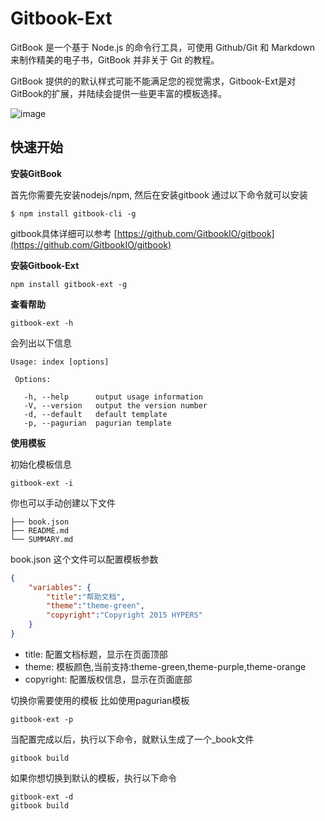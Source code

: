 # Gitbook-Ext
GitBook 是一个基于 Node.js 的命令行工具，可使用 Github/Git 和 Markdown 来制作精美的电子书，GitBook 并非关于 Git 的教程。

GitBook 提供的的默认样式可能不能满足您的视觉需求，Gitbook-Ext是对GitBook的扩展，并陆续会提供一些更丰富的模板选择。

 ![image](https://raw.githubusercontent.com/simonguo/gitbook-ext/master/demo.png)

## 快速开始
**安装GitBook**

首先你需要先安装nodejs/npm, 然后在安装gitbook 通过以下命令就可以安装

```
$ npm install gitbook-cli -g
```

gitbook具体详细可以参考 [https://github.com/GitbookIO/gitbook](https://github.com/GitbookIO/gitbook)


**安装Gitbook-Ext**

```
npm install gitbook-ext -g
```


**查看帮助**

```
gitbook-ext -h
```

会列出以下信息

```
Usage: index [options]

 Options:

   -h, --help      output usage information
   -V, --version   output the version number
   -d, --default   default template
   -p, --pagurian  pagurian template

```

**使用模板**




初始化模板信息
```
gitbook-ext -i
```

你也可以手动创建以下文件
```
├── book.json
├── README.md
└── SUMMARY.md
```

book.json 这个文件可以配置模板参数
```json
{
    "variables": {
        "title":"帮助文档",
        "theme":"theme-green",
        "copyright":"Copyright 2015 HYPERS"
    }
}
```
- title: 配置文档标题，显示在页面顶部
- theme: 模板颜色,当前支持:theme-green,theme-purple,theme-orange
- copyright: 配置版权信息，显示在页面底部


切换你需要使用的模板 比如使用pagurian模板
```
gitbook-ext -p
```


当配置完成以后，执行以下命令，就默认生成了一个_book文件
```
gitbook build
```

如果你想切换到默认的模板，执行以下命令

```
gitbook-ext -d
gitbook build
```
